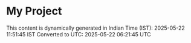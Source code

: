 # My Project

This content is dynamically generated in Indian Time (IST): 2025-05-22 11:51:45 IST
Converted to UTC: 2025-05-22 06:21:45 UTC
